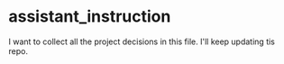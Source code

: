 # assistant_instruction

I want to collect all the project decisions in this file. I'll keep updating tis repo.
